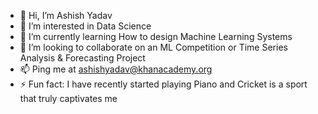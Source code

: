 - 👋 Hi, I’m Ashish Yadav
- 👀 I’m interested in Data Science
- 🌱 I’m currently learning How to design Machine Learning Systems
- 💞️ I’m looking to collaborate on an ML Competition or Time Series Analysis & Forecasting Project
- 📫 Ping me at ashishyadav@khanacademy.org
- ⚡ Fun fact: I have recently started playing Piano and Cricket is a sport that truly captivates me

<!---
ashish-ka/ashish-ka is a ✨ special ✨ repository because its `README.md` (this file) appears on your GitHub profile.
You can click the Preview link to take a look at your changes.
--->
